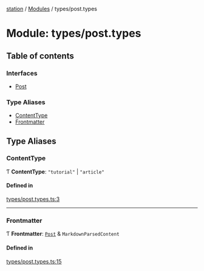 [station](../README.md) / [Modules](../modules.md) / types/post.types

# Module: types/post.types

## Table of contents

### Interfaces

- [Post](../interfaces/types_post_types.Post.md)

### Type Aliases

- [ContentType](types_post_types.md#contenttype)
- [Frontmatter](types_post_types.md#frontmatter)

## Type Aliases

### ContentType

Ƭ **ContentType**: ``"tutorial"`` \| ``"article"``

#### Defined in

[types/post.types.ts:3](https://github.com/kiotosi/station/blob/4059bc9/types/post.types.ts#L3)

___

### Frontmatter

Ƭ **Frontmatter**: [`Post`](../interfaces/types_post_types.Post.md) & `MarkdownParsedContent`

#### Defined in

[types/post.types.ts:15](https://github.com/kiotosi/station/blob/4059bc9/types/post.types.ts#L15)
